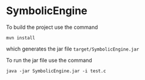 # SymbolicEngine

To build the project use the command

```
mvn install
```
which generates the jar file ```target/SymbolicEngine.jar```

To run the jar file use the command 
```
java -jar SymbolicEngine.jar -i test.c
``` 